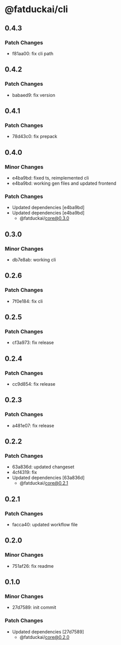 # @fatduckai/cli

## 0.4.3

### Patch Changes

- f81aa00: fix cli path

## 0.4.2

### Patch Changes

- babaed9: fix version

## 0.4.1

### Patch Changes

- 78d43c0: fix prepack

## 0.4.0

### Minor Changes

- e4ba9bd: fixed ts, reimplemented cli
- e4ba9bd: working gen files and updated frontend

### Patch Changes

- Updated dependencies [e4ba9bd]
- Updated dependencies [e4ba9bd]
  - @fatduckai/core@0.3.0

## 0.3.0

### Minor Changes

- db7e8ab: working cli

## 0.2.6

### Patch Changes

- 7f0e184: fix cli

## 0.2.5

### Patch Changes

- cf3a973: fix release

## 0.2.4

### Patch Changes

- cc9d854: fix release

## 0.2.3

### Patch Changes

- a481e07: fix release

## 0.2.2

### Patch Changes

- 63a836d: updated changeset
- 4cf4319: fix
- Updated dependencies [63a836d]
  - @fatduckai/core@0.2.1

## 0.2.1

### Patch Changes

- facca40: updated workflow file

## 0.2.0

### Minor Changes

- 751af26: fix readme

## 0.1.0

### Minor Changes

- 27d7589: init commit

### Patch Changes

- Updated dependencies [27d7589]
  - @fatduckai/core@0.2.0

